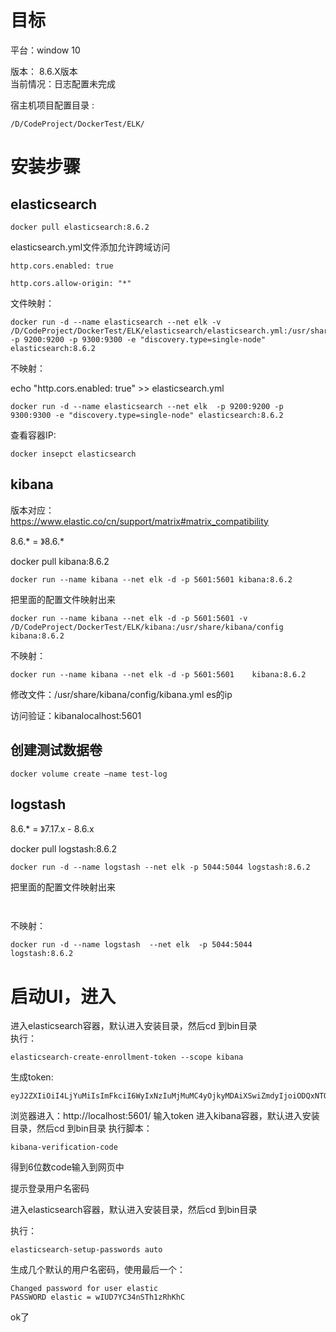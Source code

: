 
# 目标
平台：window 10

版本： 8.6.X版本  
当前情况：日志配置未完成

宿主机项目配置目录 :  
```
/D/CodeProject/DockerTest/ELK/
```

# 安装步骤
## elasticsearch
```
docker pull elasticsearch:8.6.2
```

elasticsearch.yml文件添加允许跨域访问
```
http.cors.enabled: true

http.cors.allow-origin: "*"
```

文件映射：
```
docker run -d --name elasticsearch --net elk -v /D/CodeProject/DockerTest/ELK/elasticsearch/elasticsearch.yml:/usr/share/elasticsearch/config/elasticsearch.yml -p 9200:9200 -p 9300:9300 -e "discovery.type=single-node" elasticsearch:8.6.2
```
不映射：

echo "http.cors.enabled: true" >> elasticsearch.yml
```
docker run -d --name elasticsearch --net elk  -p 9200:9200 -p 9300:9300 -e "discovery.type=single-node" elasticsearch:8.6.2
```


查看容器IP:
```
docker insepct elasticsearch
```







## kibana
版本对应：  
https://www.elastic.co/cn/support/matrix#matrix_compatibility

8.6.* = 》8.6.*

docker pull kibana:8.6.2
```
docker run --name kibana --net elk -d -p 5601:5601 kibana:8.6.2
```
把里面的配置文件映射出来
```
docker run --name kibana --net elk -d -p 5601:5601 -v /D/CodeProject/DockerTest/ELK/kibana:/usr/share/kibana/config   kibana:8.6.2

```
不映射：

```
docker run --name kibana --net elk -d -p 5601:5601    kibana:8.6.2

```
修改文件：/usr/share/kibana/config/kibana.yml es的ip

访问验证：kibanalocalhost:5601

## 创建测试数据卷

```
docker volume create –name test-log
```


## logstash

8.6.* = 》7.17.x - 8.6.x

docker pull logstash:8.6.2
```
docker run -d --name logstash --net elk -p 5044:5044 logstash:8.6.2
```

把里面的配置文件映射出来
```


```

不映射：
```
docker run -d --name logstash  --net elk  -p 5044:5044   logstash:8.6.2
```


# 启动UI，进入

进入elasticsearch容器，默认进入安装目录，然后cd 到bin目录  
执行：
```
elasticsearch-create-enrollment-token --scope kibana
```
生成token:
```
eyJ2ZXIiOiI4LjYuMiIsImFkciI6WyIxNzIuMjMuMC4yOjkyMDAiXSwiZmdyIjoiODQxNTQ5MjUxYzA0YWRlYzUzZDUyMTE2ZWI2Zjg5ZDc2YTU3YzM5ZmUxNTIzZDQ1MWQ2ZTFiZTIyMGE4MzUzZiIsImtleSI6IkNlaGVmWVlCX29reDlfMnlVZURnOlU0WVBOODl2UTVPRHdHb2JRNUxLUFEifQ==
```
浏览器进入：http://localhost:5601/
输入token 
进入kibana容器，默认进入安装目录，然后cd 到bin目录
执行脚本：
```
kibana-verification-code
```
得到6位数code输入到网页中

提示登录用户名密码

进入elasticsearch容器，默认进入安装目录，然后cd 到bin目录

执行：
```
elasticsearch-setup-passwords auto
```
生成几个默认的用户名密码，使用最后一个：
```
Changed password for user elastic
PASSWORD elastic = wIUD7YC34nSTh1zRhKhC
```
ok了

[](微信截图_20230223165429.png)